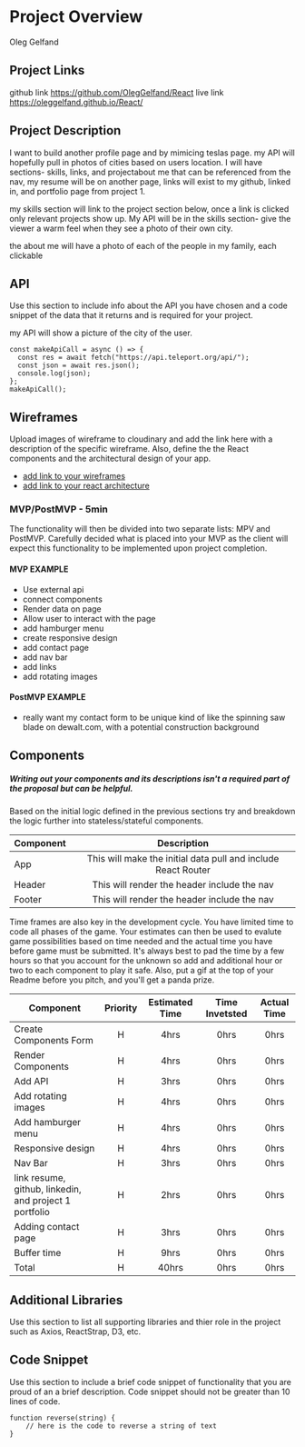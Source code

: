 # Project Overview
Oleg Gelfand
## Project Links
github link
https://github.com/OlegGelfand/React
live link
https://oleggelfand.github.io/React/

## Project Description

I want to build another profile page and by mimicing teslas page. my API will hopefully pull in photos of cities based on users location. I will have sections- skills, links, and projectabout me that can be referenced from the nav, 
my resume will be on another page, links will exist to my github, linked in, and portfolio page from project 1.

my skills section will link to the project section below, once a link is clicked only relevant projects show up. My API will be in the skills section- give the viewer a warm feel when they see a photo of their own city.

the about me will have a photo of each of the people in my family, each clickable

## API

Use this section to include info about the API you have chosen and a code snippet of the data that it returns and is required for your project. 

my API will show a picture of the city of the user.

```
const makeApiCall = async () => {
  const res = await fetch("https://api.teleport.org/api/");
  const json = await res.json();
  console.log(json);
};
makeApiCall();
```


## Wireframes

Upload images of wireframe to cloudinary and add the link here with a description of the specific wireframe. Also, define the the React components and the architectural design of your app.

- [add link to your wireframes]()
- [add link to your react architecture]()


### MVP/PostMVP - 5min

The functionality will then be divided into two separate lists: MPV and PostMVP.  Carefully decided what is placed into your MVP as the client will expect this functionality to be implemented upon project completion.  

#### MVP EXAMPLE
- Use external api 
- connect components
- Render data on page 
- Allow user to interact with the page
- add hamburger menu
- create responsive design
- add contact page
- add nav bar
- add links
- add rotating images

#### PostMVP EXAMPLE

- really want my contact form to be unique kind of like the spinning saw blade on dewalt.com, with a potential construction background
## Components
##### Writing out your components and its descriptions isn't a required part of the proposal but can be helpful.

Based on the initial logic defined in the previous sections try and breakdown the logic further into stateless/stateful components. 

| Component | Description | 
| --- | :---: |  
| App | This will make the initial data pull and include React Router| 
| Header | This will render the header include the nav | 
| Footer | This will render the header include the nav | 


Time frames are also key in the development cycle.  You have limited time to code all phases of the game.  Your estimates can then be used to evalute game possibilities based on time needed and the actual time you have before game must be submitted. It's always best to pad the time by a few hours so that you account for the unknown so add and additional hour or two to each component to play it safe. Also, put a gif at the top of your Readme before you pitch, and you'll get a panda prize.

| Component | Priority | Estimated Time | Time Invetsted | Actual Time |
| --- | :---: |  :---: | :---: | :---: |
| Create Components Form | H | 4hrs| 0hrs | 0hrs |
| Render Components | H | 4hrs| 0hrs | 0hrs |
| Add API | H | 3hrs| 0hrs | 0hrs |
| Add rotating images | H | 4hrs| 0hrs | 0hrs |
| Add hamburger menu | H | 4hrs| 0hrs | 0hrs |
| Responsive design | H | 4hrs| 0hrs | 0hrs |
| Nav Bar | H | 3hrs| 0hrs | 0hrs |
| link resume, github, linkedin, and project 1 portfolio | H | 2hrs| 0hrs | 0hrs |
| Adding contact page | H | 3hrs| 0hrs | 0hrs |
| Buffer time | H | 9hrs| 0hrs | 0hrs |
| Total | H | 40hrs| 0hrs | 0hrs |


## Additional Libraries
 Use this section to list all supporting libraries and thier role in the project such as Axios, ReactStrap, D3, etc. 

## Code Snippet

Use this section to include a brief code snippet of functionality that you are proud of an a brief description.  Code snippet should not be greater than 10 lines of code. 

```
function reverse(string) {
	// here is the code to reverse a string of text
}
```

